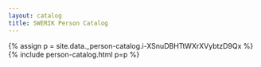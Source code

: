 ```yaml
---
layout: catalog
title: SWERIK Person Catalog
---
```

{% assign p = site.data._person-catalog.i-XSnuDBHTtWXrXVybtzD9Qx %}
{% include person-catalog.html p=p %}

